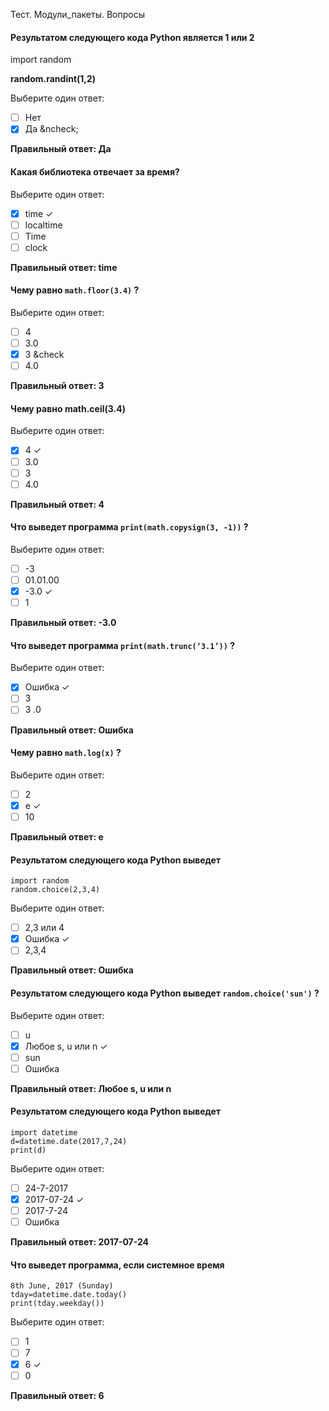 Тест. Модули_пакеты. Вопросы
#### Результатом следующего кода Python является 1 или 2

<p style="color🧱;">import random</p>

**<p color='aqua'>random.randint(1,2)</p>**

Выберите один ответ:

- [ ] Нет
- [X] Да &ncheck;

**Правильный ответ: Да**

#### Какая библиотека отвечает за время?

Выберите один ответ:

- [X] time &check;
- [ ] localtime
- [ ] Time
- [ ] clock

**Правильный ответ: time**

#### Чему равно ``math.floor(3.4)`` ?

Выберите один ответ:

- [ ] 4
- [ ] 3.0
- [X] 3 &check
- [ ] 4.0

**Правильный ответ: 3**

#### Чему равно math.ceil(3.4)

Выберите один ответ:

- [X] 4 &check;
- [ ] 3.0
- [ ] 3
- [ ] 4.0

**Правильный ответ: 4**

#### Что выведет программа ``print(math.copysign(3, -1))`` ?

Выберите один ответ:

- [ ] -3
- [ ] 01.01.00
- [X] -3.0 &check;
- [ ] 1

**Правильный ответ: -3.0**

#### Что выведет программа ``print(math.trunc(‘3.1’))`` ?

Выберите один ответ:

- [X] Ошибка &check;
- [ ] 3
- [ ] 3 .0

**Правильный ответ: Ошибка**

#### Чему равно ``math.log(x)`` ?

Выберите один ответ:

- [ ] 2
- [X] e &check;
- [ ] 10

**Правильный ответ: e**

#### Результатом следующего кода Python выведет
```
import random
random.choice(2,3,4)
```

Выберите один ответ:
- [ ] 2,3 или 4
- [X] Ошибка &check;
- [ ] 2,3,4

**Правильный ответ: Ошибка**

#### Результатом следующего кода Python выведет ``random.choice('sun')`` ?

Выберите один ответ:

- [ ] u
- [X] Любое s, u или n &check;
- [ ] sun
- [ ] Ошибка

**Правильный ответ: Любое s, u или n**

#### Результатом следующего кода Python выведет
```
import datetime
d=datetime.date(2017,7,24)
print(d)
```

Выберите один ответ:

- [ ] 24-7-2017
- [X] 2017-07-24 &check;
- [ ] 2017-7-24
- [ ] Ошибка

**Правильный ответ: 2017-07-24**

#### Что выведет программа, если системное время
```
8th June, 2017 (Sunday)
tday=datetime.date.today()
print(tday.weekday())
```

Выберите один ответ:

- [ ] 1
- [ ] 7
- [X] 6 &check;
- [ ] 0

**Правильный ответ: 6**
